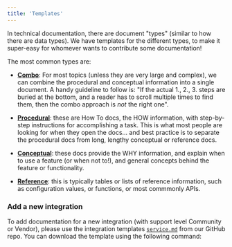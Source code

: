 ```yaml
---
title: 'Templates'
---
```


In technical documentation, there are document "types" (similar to how there are data types). We have templates for the
different types, to make it super-easy for whomever wants to contribute some documentation!

The most common types are:

- [**Combo**](./combo.md): For most topics (unless they are very large and complex), we can combine the procedural and
  conceptual information into a single document. A handy guideline to follow is: "If the actual 1., 2., 3. steps are
  buried at the bottom, and a reader has to scroll multiple times to find them, then the combo approach is _not_ the
  right one".

- [**Procedural**](./procedural.md): these are How To docs, the HOW information, with step-by-step instructions for
  accomplishing a task. This is what most people are looking for when they open the docs... and best practice is to
  separate the procedural docs from long, lengthy conceptual or reference docs.

- [**Conceptual**](./conceptual.md): these docs provide the WHY information, and explain when to use a feature (or when
  not to!), and general concepts behind the feature or functionality.

- [**Reference**](./reference.md): this is typically tables or lists of reference information, such as configuration
  values, or functions, or most commmonly APIs.

### Add a new integration

To add documentation for a new integration (with support level Community or Vendor), please use the integration
templates [`service.md`](https://github.com/theepicsaxguy/homelab/blob/main/website/integrations/template/service.md)
from our GitHub repo. You can download the template using the following command:
